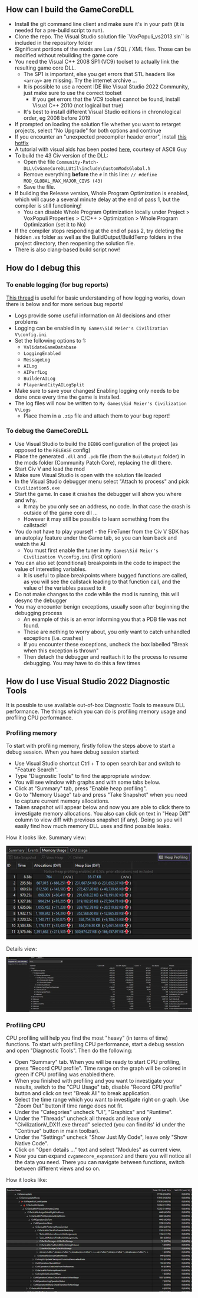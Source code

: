 ## How can I build the GameCoreDLL

* Install the git command line client and make sure it's in your path (it is needed for a pre-build script to run).
* Clone the repo. The Visual Studio solution file `VoxPopuli_vs2013.sln`` is included in the repository folder
* Significant portions of the mods are Lua / SQL / XML files. Those can be modified without rebuilding the game core
* You need the Visual C++ 2008 SP1 (VC9) toolset to actually link the resulting game core DLL.
  * The SP1 is important, else you get errors that STL headers like `<array>` are missing. Try the internet archive ...
  * It is possible to use a recent IDE like Visual Studio 2022 Community, just make sure to use the correct toolset
    * If you get errors that the VC9 toolset cannot be found, install Visual C++ 2010 (not logical but true)
  * It's best to install different Visual Studio editions in chronological order, eg 2008 before 2019
* If prompted on loading the solution file whether you want to retarget projects, select "No Upgrade" for both options and continue
* If you encounter an "unexpected precompiler header error", install [this hotfix](http://thehotfixshare.net/board/index.php?autocom=downloads&showfile=11640)
* A tutorial with visual aids has been posted [here](https://forums.civfanatics.com/threads/how-to-compile-the-vox-populi-dll.665916/), courtesy of ASCII Guy
* To build the 43 Civ version of the DLL:
  * Open the file `Community-Patch-DLL\CvGameCoreDLLUtil\include\CustomModsGlobal.h`
  * Remove everything **before** the `#` in this line: `// #define MOD_GLOBAL_MAX_MAJOR_CIVS (43)`
  * Save the file.
* If building the Release version, Whole Program Optimization is enabled, which will cause a several minute delay at the end of pass 1, but the compiler is still functioning!
  * You can disable Whole Program Optimization locally under Project > VoxPopuli Properties > C/C++ > Optimization > Whole Program Optimization (set it to No)
* If the compiler stops responding at the end of pass 2, try deleting the hidden .vs folder as well as the BuildOutput/BuildTemp folders in the project directory, then reopening the solution file.
* There is also clang-based build script now!

## How do I debug this

### To enable logging (for bug reports)
[This thread](https://forums.civfanatics.com/threads/how-to-enable-logging.487482) is useful for basic understanding of how logging works, down there is below and for more serious bug reports!
	
* Logs provide some useful information on AI decisions and other problems
* Logging can be enabled in `My Games\Sid Meier's Civilization V\config.ini`
* Set the following options to 1:
  * `ValidateGameDatabase`
  * `LoggingEnabled`
  * `MessageLog`
  * `AILog`
  * `AIPerfLog`
  * `BuilderAILog`
  * `PlayerAndCityAILogSplit`
* Make sure to save your changes! Enabling logging only needs to be done once every time the game is installed.
* The log files will now be written to `My Games\Sid Meier's Civilization V\Logs`
  * Place them in a `.zip` file and attach them to your bug report!

### To debug the GameCoreDLL
* Use Visual Studio to build the `DEBUG` configuration of the project (as opposed to the `RELEASE` config)
* Place the generated `.dll` and `.pdb` file (from the `BuildOutput` folder) in the mods folder (Community Patch Core), replacing the dll there.
* Start Civ V and load the mod
* Make sure Visual Studio is open with the solution file loaded
* In the Visual Studio debugger menu select "Attach to process" and pick `Civilization5.exe`
* Start the game. In case it crashes the debugger will show you where and why.
  * It may be you only see an address, no code. In that case the crash is outside of the game core dll ...
  * However it may still be possible to learn something from the callstack!
* You do not have to play yourself - the FireTuner from the Civ V SDK has an autoplay feature under the Game tab, so you can lean back and watch the AI
  * You must first enable the tuner in `My Games\Sid Meier's Civilization V\config.ini` (first option)
* You can also set (conditional) breakpoints in the code to inspect the value of interesting variables.
  * It is useful to place breakpoints where bugged functions are called, as you will see the callstack leading to that function call, and the value of the variables passed to it
* Do not make changes to the code while the mod is running, this will desync the debugger
* You may encounter benign exceptions, usually soon after beginning the debugging process
  * An example of this is an error informing you that a PDB file was not found.
  * These are nothing to worry about, you only want to catch unhandled exceptions (i.e. crashes)
  * If you encounter these exceptions, uncheck the box labelled "Break when this exception is thrown"
  * Then detach the debugger and reattach it to the process to resume debugging. You may have to do this a few times

## How do I use Visual Studio 2022 Diagnostic Tools

It is possible to use available out-of-box Diagnostic Tools to measure DLL performance.
The things which you can do is profiling memory usage and profiling CPU performance.

### Profiling memory

To start with profiling memory, firstly follow the steps above to start a debug session.
When you have debug session started:
- Use Visual Studio shortcut Ctrl + T to open search bar and switch to "Feature Search".
- Type "Diagnostic Tools" to find the appropriate window.
- You will see window with graphs and with some tabs below.
- Click at "Summary" tab, press "Enable heap profiling".
- Go to "Memory Usage" tab and press "Take Snapshot" when you need to capture current
  memory allocations.
- Taken snapshot will appear below and now you are able to click there to investigate
  memory allocations. You also can click on text in "Heap Diff" column to view diff
  with previous snapshot (if any). Doing so you will easily find how much memory DLL 
  uses and find possible leaks.

How it looks like. Summary view:

![](docs/images/example-memory-profiling-1.webp)

Details view:

![](docs/images/example-memory-profiling-2.webp)

### Profiling CPU

CPU profiling will help you find the most "heavy" (in terms of time) functions. To start
with profiling CPU performance, start a debug session and open "Diagnostic Tools". Then
do the following:
- Open "Summary" tab. When you will be ready to start CPU profiling, press 
  "Record CPU profile". Time range on the graph will be colored in green if CPU 
  profiling was enabled there.
- When you finished with profiling and you want to investigate your results, switch to
  the "CPU Usage" tab, disable "Record CPU profile" button and click on text "Break All"
  to break application.
- Select the time range which you want to investigate right on graph. Use "Zoom Out" 
  button if time range does not fit. 
- Under the "Categories" uncheck "UI", "Graphics" and "Runtime".
- Under the "Threads" uncheck all threads and leave only "CivilizationV_DX11.exe thread"
  selected (you can find its' id under the "Continue" button in main toolbar).
- Under the "Settings" uncheck "Show Just My Code", leave only "Show Native Code".
- Click on "Open details ..." text and select "Modules" as current view.
- Now you can expand `cvgamecore_expansion2` and there you will notice all the data you 
  need. There you can navigate between functions, switch between different views and so 
  on.

How it looks like:

![](docs/images/example-cpu-profiling.webp)